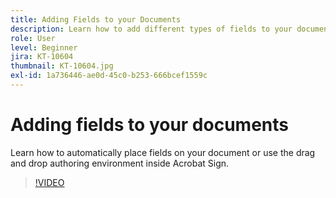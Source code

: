 ```yaml
---
title: Adding Fields to your Documents
description: Learn how to add different types of fields to your documents
role: User
level: Beginner
jira: KT-10604
thumbnail: KT-10604.jpg
exl-id: 1a736446-ae0d-45c0-b253-666bcef1559c
---
```

# Adding fields to your documents

Learn how to automatically place fields on your document or use the drag and drop authoring environment inside Acrobat Sign.

>[!VIDEO](https://video.tv.adobe.com/v/346620?quality=12&learn=on&hidetitle=true)
